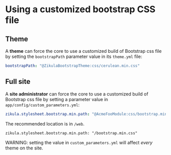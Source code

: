 # Using a customized bootstrap CSS file

## Theme

A **theme** can force the core to use a customized build of Bootstrap css file by setting the 
`bootstrapPath` parameter value in its `theme.yml` file:

```yaml
bootstrapPath: "@ZikulaBootstrapTheme:css/cerulean.min.css"
```

## Full site

A **site administrator** can force the core to use a customized build of Bootstrap css file by setting a parameter
value in `app/config/custom_parameters.yml`:

```yaml
zikula.stylesheet.bootstrap.min.path: "@AcmeFooModule:css/bootstrap.min.css"
```

The recommended location is in `/web`.

```
zikula.stylesheet.bootstrap.min.path: "/bootstrap.min.css"
```

WARNING: setting the value in `custom_parameters.yml` will affect *every* theme on the site.

